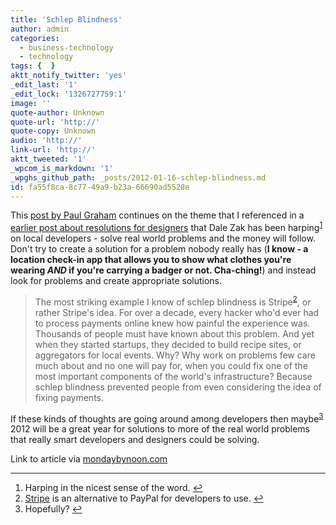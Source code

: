 ```yaml
---
title: 'Schlep Blindness'
author: admin
categories:
  - business-technology
  - technology
tags: {  }
aktt_notify_twitter: 'yes'
_edit_last: '1'
_edit_lock: '1326727759:1'
image: ''
quote-author: Unknown
quote-url: 'http://'
quote-copy: Unknown
audio: 'http://'
link-url: 'http://'
aktt_tweeted: '1'
_wpcom_is_markdown: '1'
_wpghs_github_path: _posts/2012-01-16-schlep-blindness.md
id: fa55f8ca-8c77-49a9-b23a-66690ad5528e
---
```

<p>This <a href="http://paulgraham.com/schlep.html">post by Paul Graham</a> continues on the theme that I referenced in a <a href="https://chrisenns.com/2012/01/03/10-new-years-resolutions-for-designers/">earlier post about resolutions for designers</a> that Dale Zak has been harping<sup id="fnref-19971:1"><a href="#fn-19971:1" rel="footnote">1</a></sup> on local developers - solve real world problems and the money will follow. Don't try to create a solution for a problem nobody really has (<strong>I know - a location check-in app that allows you to show what clothes you're wearing <em>AND</em> if you're carrying a badger or not. Cha-ching!</strong>) and instead look for problems and create appropriate solutions.</p>
<blockquote><p>
  The most striking example I know of schlep blindness is Stripe<sup id="fnref-19971:3"><a href="#fn-19971:3" rel="footnote">2</a></sup>, or rather Stripe's idea. For over a decade, every hacker who'd ever had to process payments online knew how painful the experience was. Thousands of people must have known about this problem. And yet when they started startups, they decided to build recipe sites, or aggregators for local events. Why? Why work on problems few care much about and no one will pay for, when you could fix one of the most important components of the world's infrastructure? Because schlep blindness prevented people from even considering the idea of fixing payments.
</p></blockquote>
<p>If these kinds of thoughts are going around among developers then maybe<sup id="fnref-19971:2"><a href="#fn-19971:2" rel="footnote">3</a></sup> 2012 will be a great year for solutions to more of the real world problems that really smart developers and designers could be solving.</p>
<p>Link to article via <a href="http://mondaybynoon.com/20120116/schlep-blindness/">mondaybynoon.com</a></p>
<div class="footnotes">
<hr />
<ol>
<li id="fn-19971:1">
Harping in the nicest sense of the word.&#160;<a href="#fnref-19971:1" rev="footnote">&#8617;</a>
</li>
<li id="fn-19971:3">
<a href="https://stripe.com/">Stripe</a> is an alternative to PayPal for developers to use.&#160;<a href="#fnref-19971:3" rev="footnote">&#8617;</a>
</li>
<li id="fn-19971:2">
Hopefully?&#160;<a href="#fnref-19971:2" rev="footnote">&#8617;</a>
</li>
</ol>
</div>
